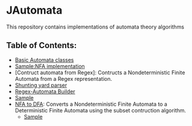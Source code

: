 # JAutomata
This repository contains implementations of automata theory algorithms
## Table of Contents:
- [Basic Automata classes](src/Model/AutomataStructure)
 - [Sample:NFA implementation](src/Practica1/Practica1Main.java)
- [Contruct automata from Regex]:
  Contructs a Nondeterministic Finite Automata from a Regex representation.
 - [Shunting yard parser](src/ExpresionRegularToAFN/ShuntingYard.java)
 - [Regex-Automata Builder](src/ExpresionRegularToAFN/ConstructorDeAutomatas.java)
 - [Sample](src/Practica2/Practica2.java)
- [NFA to DFA](src/AFDtoAFDbySubsets):
  Converts a Nondeterministic Finite Automata to a Deterministic Finite Automata 
  using the subset contruction algorithm.
  - [Sample](src/Practica3/Practica3Main.java)
  
  
